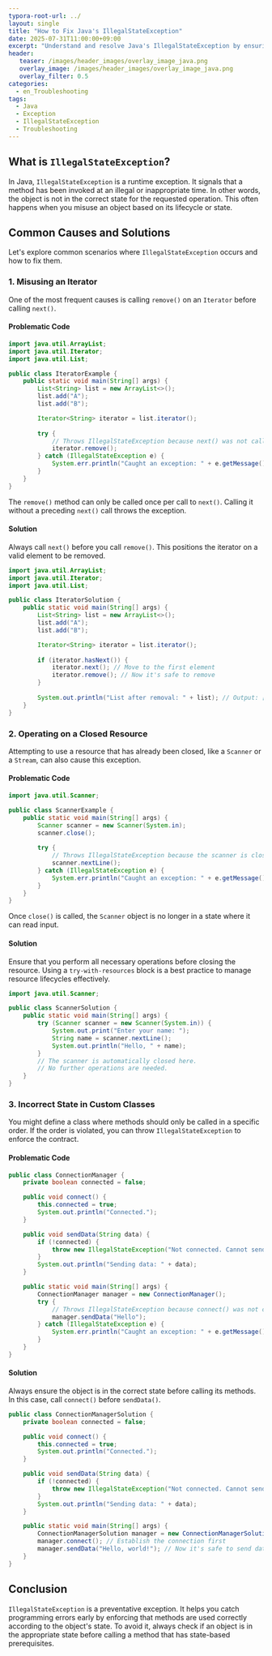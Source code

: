 ```yaml
---
typora-root-url: ../
layout: single
title: "How to Fix Java's IllegalStateException"
date: 2025-07-31T11:00:00+09:00
excerpt: "Understand and resolve Java's IllegalStateException by ensuring methods are called only when an object is in the appropriate state. Learn through practical examples."
header:
   teaser: /images/header_images/overlay_image_java.png
   overlay_image: /images/header_images/overlay_image_java.png
   overlay_filter: 0.5
categories:
  - en_Troubleshooting
tags:
  - Java
  - Exception
  - IllegalStateException
  - Troubleshooting
---
```


## What is `IllegalStateException`?

In Java, `IllegalStateException` is a runtime exception. It signals that a method has been invoked at an illegal or inappropriate time. In other words, the object is not in the correct state for the requested operation. This often happens when you misuse an object based on its lifecycle or state.

## Common Causes and Solutions

Let's explore common scenarios where `IllegalStateException` occurs and how to fix them.

### 1. Misusing an Iterator

One of the most frequent causes is calling `remove()` on an `Iterator` before calling `next()`.

#### Problematic Code

```java
import java.util.ArrayList;
import java.util.Iterator;
import java.util.List;

public class IteratorExample {
    public static void main(String[] args) {
        List<String> list = new ArrayList<>();
        list.add("A");
        list.add("B");

        Iterator<String> iterator = list.iterator();
        
        try {
            // Throws IllegalStateException because next() was not called first
            iterator.remove(); 
        } catch (IllegalStateException e) {
            System.err.println("Caught an exception: " + e.getMessage());
        }
    }
}
```

The `remove()` method can only be called once per call to `next()`. Calling it without a preceding `next()` call throws the exception.

#### Solution

Always call `next()` before you call `remove()`. This positions the iterator on a valid element to be removed.

```java
import java.util.ArrayList;
import java.util.Iterator;
import java.util.List;

public class IteratorSolution {
    public static void main(String[] args) {
        List<String> list = new ArrayList<>();
        list.add("A");
        list.add("B");

        Iterator<String> iterator = list.iterator();
        
        if (iterator.hasNext()) {
            iterator.next(); // Move to the first element
            iterator.remove(); // Now it's safe to remove
        }
        
        System.out.println("List after removal: " + list); // Output: [B]
    }
}
```

### 2. Operating on a Closed Resource

Attempting to use a resource that has already been closed, like a `Scanner` or a `Stream`, can also cause this exception.

#### Problematic Code

```java
import java.util.Scanner;

public class ScannerExample {
    public static void main(String[] args) {
        Scanner scanner = new Scanner(System.in);
        scanner.close();
        
        try {
            // Throws IllegalStateException because the scanner is closed
            scanner.nextLine(); 
        } catch (IllegalStateException e) {
            System.err.println("Caught an exception: " + e.getMessage());
        }
    }
}
```

Once `close()` is called, the `Scanner` object is no longer in a state where it can read input.

#### Solution

Ensure that you perform all necessary operations before closing the resource. Using a `try-with-resources` block is a best practice to manage resource lifecycles effectively.

```java
import java.util.Scanner;

public class ScannerSolution {
    public static void main(String[] args) {
        try (Scanner scanner = new Scanner(System.in)) {
            System.out.print("Enter your name: ");
            String name = scanner.nextLine();
            System.out.println("Hello, " + name);
        } 
        // The scanner is automatically closed here.
        // No further operations are needed.
    }
}
```

### 3. Incorrect State in Custom Classes

You might define a class where methods should only be called in a specific order. If the order is violated, you can throw `IllegalStateException` to enforce the contract.

#### Problematic Code

```java
public class ConnectionManager {
    private boolean connected = false;

    public void connect() {
        this.connected = true;
        System.out.println("Connected.");
    }

    public void sendData(String data) {
        if (!connected) {
            throw new IllegalStateException("Not connected. Cannot send data.");
        }
        System.out.println("Sending data: " + data);
    }

    public static void main(String[] args) {
        ConnectionManager manager = new ConnectionManager();
        try {
            // Throws IllegalStateException because connect() was not called
            manager.sendData("Hello");
        } catch (IllegalStateException e) {
            System.err.println("Caught an exception: " + e.getMessage());
        }
    }
}
```

#### Solution

Always ensure the object is in the correct state before calling its methods. In this case, call `connect()` before `sendData()`.

```java
public class ConnectionManagerSolution {
    private boolean connected = false;

    public void connect() {
        this.connected = true;
        System.out.println("Connected.");
    }

    public void sendData(String data) {
        if (!connected) {
            throw new IllegalStateException("Not connected. Cannot send data.");
        }
        System.out.println("Sending data: " + data);
    }

    public static void main(String[] args) {
        ConnectionManagerSolution manager = new ConnectionManagerSolution();
        manager.connect(); // Establish the connection first
        manager.sendData("Hello, world!"); // Now it's safe to send data
    }
}
```

## Conclusion

`IllegalStateException` is a preventative exception. It helps you catch programming errors early by enforcing that methods are used correctly according to the object's state. To avoid it, always check if an object is in the appropriate state before calling a method that has state-based prerequisites.
